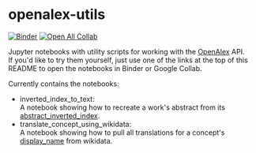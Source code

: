 # openalex-utils
[![Binder](https://mybinder.org/badge_logo.svg)](https://mybinder.org/v2/gh/smierz/openalex-utils/main?labpath=notebooks)
[![Open All Collab](https://colab.research.google.com/assets/colab-badge.svg)](https://colab.research.google.com/github/smierz/openalex-utils)

Jupyter notebooks with utility scripts for working with the [OpenAlex](http://openalex.org/) API.  
If you'd like to try them yourself, just use one of the links at the top of this README to open the notebooks in Binder or Google Collab.

Currently contains the notebooks:
* inverted_index_to_text:\
A notebook showing how to recreate a work's abstract from its [abstract_inverted_index](https://docs.openalex.org/about-the-data/work#abstract_inverted_index).
* translate_concept_using_wikidata:\
A notebook showing how to pull all translations for a concept's [display_name](https://docs.openalex.org/about-the-data/concept#display_name) from wikidata.
